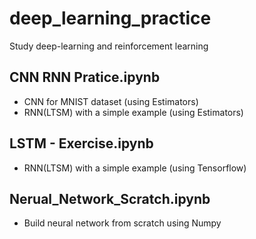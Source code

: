 # deep_learning_practice
Study deep-learning and reinforcement learning 

## CNN RNN Pratice.ipynb
- CNN for MNIST dataset (using Estimators)
- RNN(LTSM) with a simple example (using Estimators)

## LSTM - Exercise.ipynb
- RNN(LTSM) with a simple example (using Tensorflow)

## Nerual_Network_Scratch.ipynb
- Build neural network from scratch using Numpy

